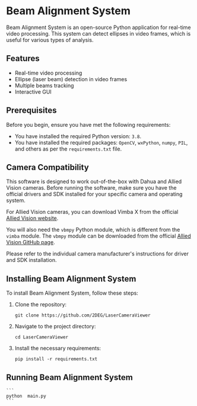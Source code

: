 # Beam Alignment System

Beam Alignment System is an open-source Python application for real-time video processing. This system can detect ellipses in video frames, which is useful for various types of analysis. 

## Features

- Real-time video processing
- Ellipse (laser beam) detection in video frames
- Multiple beams tracking 
- Interactive GUI

## Prerequisites

Before you begin, ensure you have met the following requirements:

- You have installed the required Python version: `3.8`.
- You have installed the required packages: `OpenCV`, `wxPython`, `numpy`, `PIL`, and others as per the `requirements.txt` file.

## Camera Compatibility

This software is designed to work out-of-the-box with Dahua and Allied Vision cameras. Before running the software, make sure you have the official drivers and SDK installed for your specific camera and operating system.

For Allied Vision cameras, you can download Vimba X from the official [Allied Vision website](https://www.alliedvision.com/en/products/software/vimba-x-sdk/).

You will also need the `vbmpy` Python module, which is different from the `vimba` module. The `vbmpy` module can be downloaded from the official [Allied Vision GitHub page](https://github.com/alliedvision/VmbPy). 

Please refer to the individual camera manufacturer's instructions for driver and SDK installation.

## Installing Beam Alignment System

To install Beam Alignment System, follow these steps:

1. Clone the repository:

    ```
    git clone https://github.com/2DEG/LaserCameraViewer
    ```

2. Navigate to the project directory:

    ```
    cd LaserCameraViewer
    ```

3. Install the necessary requirements:

    ```
    pip install -r requirements.txt
    ```

## Running Beam Alignment System

    ```
    python  main.py
    ```
    

